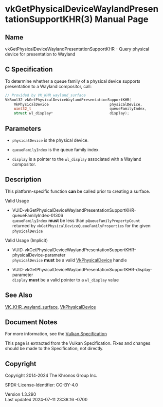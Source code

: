 # vkGetPhysicalDeviceWaylandPresentationSupportKHR(3) Manual Page

## Name

vkGetPhysicalDeviceWaylandPresentationSupportKHR - Query physical device
for presentation to Wayland



## <a href="#_c_specification" class="anchor"></a>C Specification

To determine whether a queue family of a physical device supports
presentation to a Wayland compositor, call:

``` c
// Provided by VK_KHR_wayland_surface
VkBool32 vkGetPhysicalDeviceWaylandPresentationSupportKHR(
    VkPhysicalDevice                            physicalDevice,
    uint32_t                                    queueFamilyIndex,
    struct wl_display*                          display);
```

## <a href="#_parameters" class="anchor"></a>Parameters

- `physicalDevice` is the physical device.

- `queueFamilyIndex` is the queue family index.

- `display` is a pointer to the `wl_display` associated with a Wayland
  compositor.

## <a href="#_description" class="anchor"></a>Description

This platform-specific function **can** be called prior to creating a
surface.

Valid Usage

- <a
  href="#VUID-vkGetPhysicalDeviceWaylandPresentationSupportKHR-queueFamilyIndex-01306"
  id="VUID-vkGetPhysicalDeviceWaylandPresentationSupportKHR-queueFamilyIndex-01306"></a>
  VUID-vkGetPhysicalDeviceWaylandPresentationSupportKHR-queueFamilyIndex-01306  
  `queueFamilyIndex` **must** be less than `pQueueFamilyPropertyCount`
  returned by `vkGetPhysicalDeviceQueueFamilyProperties` for the given
  `physicalDevice`

Valid Usage (Implicit)

- <a
  href="#VUID-vkGetPhysicalDeviceWaylandPresentationSupportKHR-physicalDevice-parameter"
  id="VUID-vkGetPhysicalDeviceWaylandPresentationSupportKHR-physicalDevice-parameter"></a>
  VUID-vkGetPhysicalDeviceWaylandPresentationSupportKHR-physicalDevice-parameter  
  `physicalDevice` **must** be a valid
  [VkPhysicalDevice](https://registry.khronos.org/vulkan/specs/1.3-extensions/man/html/VkPhysicalDevice.html) handle

- <a
  href="#VUID-vkGetPhysicalDeviceWaylandPresentationSupportKHR-display-parameter"
  id="VUID-vkGetPhysicalDeviceWaylandPresentationSupportKHR-display-parameter"></a>
  VUID-vkGetPhysicalDeviceWaylandPresentationSupportKHR-display-parameter  
  `display` **must** be a valid pointer to a `wl_display` value

## <a href="#_see_also" class="anchor"></a>See Also

[VK_KHR_wayland_surface](https://registry.khronos.org/vulkan/specs/1.3-extensions/man/html/VK_KHR_wayland_surface.html),
[VkPhysicalDevice](https://registry.khronos.org/vulkan/specs/1.3-extensions/man/html/VkPhysicalDevice.html)

## <a href="#_document_notes" class="anchor"></a>Document Notes

For more information, see the <a
href="https://registry.khronos.org/vulkan/specs/1.3-extensions/html/vkspec.html#vkGetPhysicalDeviceWaylandPresentationSupportKHR"
target="_blank" rel="noopener">Vulkan Specification</a>

This page is extracted from the Vulkan Specification. Fixes and changes
should be made to the Specification, not directly.

## <a href="#_copyright" class="anchor"></a>Copyright

Copyright 2014-2024 The Khronos Group Inc.

SPDX-License-Identifier: CC-BY-4.0

Version 1.3.290  
Last updated 2024-07-11 23:39:16 -0700
